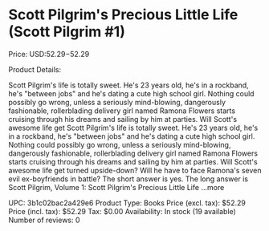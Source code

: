 # Scott Pilgrim's Precious Little Life (Scott Pilgrim #1)

Price: USD:$52.29-$52.29

Product Details:

Scott Pilgrim's life is totally sweet. He's 23 years old, he's in a rockband, he's "between jobs" and he's dating a cute high school girl. Nothing could possibly go wrong, unless a seriously mind-blowing, dangerously fashionable, rollerblading delivery girl named Ramona Flowers starts cruising through his dreams and sailing by him at parties. Will Scott's awesome life get Scott Pilgrim's life is totally sweet. He's 23 years old, he's in a rockband, he's "between jobs" and he's dating a cute high school girl. Nothing could possibly go wrong, unless a seriously mind-blowing, dangerously fashionable, rollerblading delivery girl named Ramona Flowers starts cruising through his dreams and sailing by him at parties. Will Scott's awesome life get turned upside-down? Will he have to face Ramona's seven evil ex-boyfriends in battle? The short answer is yes. The long answer is Scott Pilgrim, Volume 1: Scott Pilgrim's Precious Little Life ...more

UPC: 3b1c02bac2a429e6
Product Type: Books
Price (excl. tax): $52.29
Price (incl. tax): $52.29
Tax: $0.00
Availability: In stock (19 available)
Number of reviews: 0